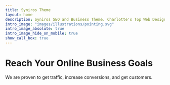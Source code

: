 ```yaml
---
title: Syniros Theme
layout: home
description: Syniros SEO and Business Theme. Charlotte's Top Web Design Agency.
intro_image: "images/illustrations/pointing.svg"
intro_image_absolute: true
intro_image_hide_on_mobile: true
show_call_box: true
---
```


# Reach Your Online Business Goals

We are proven to get traffic, increase conversions, and get customers.
